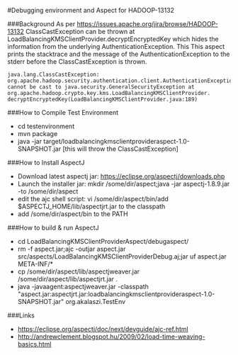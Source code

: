 #Debugging environment and Aspect for HADOOP-13132

###Background
As per https://issues.apache.org/jira/browse/HADOOP-13132 ClassCastException
can be thrown at LoadBalancingKMSClientProvider.decryptEncryptedKey which
hides the information from the underlying AuthenticationException. This This
aspect prints the stacktrace and the message of the AuthenticationException
to the stderr before the ClassCastException is thrown.

```
java.lang.ClassCastException: 
org.apache.hadoop.security.authentication.client.AuthenticationException 
cannot be cast to java.security.GeneralSecurityException at org.apache.hadoop.crypto.key.kms.LoadBalancingKMSClientProvider.
decryptEncryptedKey(LoadBalancingKMSClientProvider.java:189) 
```

###How to Compile Test Environment
- cd testenvironment
- mvn package
- java -jar target/loadbalancingkmsclientprovideraspect-1.0-SNAPSHOT.jar 
[this will throw the ClassCastException]


###How to Install AspectJ 
- Download latest aspectj jar: https://eclipse.org/aspectj/downloads.php
- Launch the installer jar: mkdir /some/dir/aspect;java -jar aspectj-1.8.9.jar -to /some/dir/aspect
- edit the ajc shell script: vi /some/dir/aspect/bin/add $ASPECTJ_HOME/lib/aspectjrt.jar to the classpath
- add /some/dir/aspect/bin to the PATH

###How to build & run AspectJ 
- cd LoadBalancingKMSClientProviderAspect/debugaspect/
- rm -f aspect.jar;ajc -outjar aspect.jar src/aspects/LoadBalancingKMSClientProviderDebug.aj;jar uf aspect.jar META-INF/*
- cp /some/dir/aspect/lib/aspectjweaver.jar /some/dir/aspect/lib/aspectjrt.jar .
- java -javaagent:aspectjweaver.jar -classpath "aspect.jar:aspectjrt.jar:loadbalancingkmsclientprovideraspect-1.0-SNAPSHOT.jar" org.akalaszi.TestEnv

###Links
- https://eclipse.org/aspectj/doc/next/devguide/ajc-ref.html
- http://andrewclement.blogspot.hu/2009/02/load-time-weaving-basics.html




